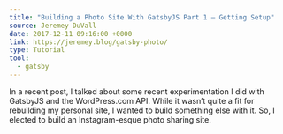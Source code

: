 ```yaml
---
title: "Building a Photo Site With GatsbyJS Part 1 – Getting Setup"
source: Jeremey DuVall
date: 2017-12-11 09:16:00 +0000
link: https://jeremey.blog/gatsby-photo/
type: Tutorial
tool:
  - gatsby
---
```

In a recent post, I talked about some recent experimentation I did with GatsbyJS and the WordPress.com API. While it wasn’t quite a fit for rebuilding my personal site, I wanted to build something else with it. So, I elected to build an Instagram-esque photo sharing site.





